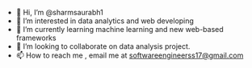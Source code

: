 - 👋 Hi, I’m @sharmsaurabh1
- 👀 I’m interested in data analytics and web developing
- 🌱 I’m currently learning machine learning and new web-based frameworks
- 💞️ I’m looking to collaborate on data analysis project.
- 📫 How to reach me , email me at softwareengineerss17@gmail.com

<!---
sharmsaurabh1/sharmsaurabh1 is a ✨ special ✨ repository because its `README.md` (this file) appears on your GitHub profile.
You can click the Preview link to take a look at your changes.
--->
